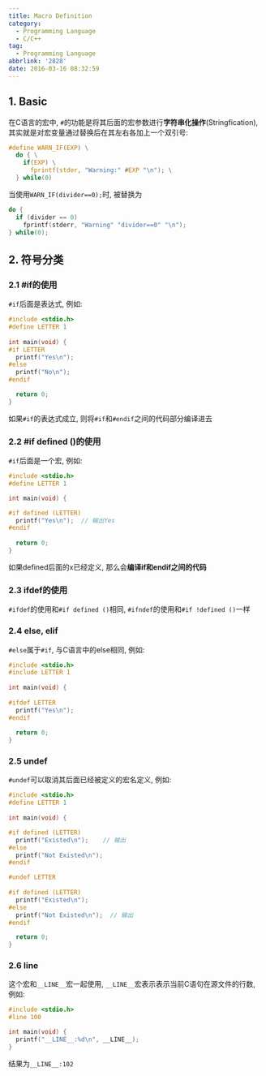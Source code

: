```yaml
---
title: Macro Definition
category:
  - Programming Language
  - C/C++
tag:
  - Programming Language
abbrlink: '2828'
date: 2016-03-16 08:32:59
---
```


## 1. Basic
在C语言的宏中, `#`的功能是将其后面的宏参数进行**字符串化操作**(Stringfication), 其实就是对宏变量通过替换后在其左右各加上一个双引号:
```c
#define WARN_IF(EXP) \
  do { \
    if(EXP)	\
      fprintf(stder, "Warning:" #EXP "\n"); \
  } while(0)
```
当使用`WARN_IF(divider==0);`时, 被替换为
```c
do {
  if (divider == 0)
    fprintf(stderr, "Warning" "divider==0" "\n");
} while(0);
```


## 2. 符号分类
### 2.1 #if的使用
`#if`后面是表达式, 例如:
```c
#include <stdio.h>
#define LETTER 1
  
int main(void) {
#if LETTER
  printf("Yes\n");
#else
  printf("No\n");
#endif

  return 0;
}
```
如果`#if`的表达式成立, 则将`#if`和`#endif`之间的代码部分编译进去


### 2.2 #if defined ()的使用
`#if`后面是一个宏, 例如:
```c
#include <stdio.h>
#define LETTER 1

int main(void) {

#if defined (LETTER)
  printf("Yes\n");  // 输出Yes
#endif
  
  return 0;
}
```
如果defined后面的x已经定义, 那么会**编译if和endif之间的代码**

### 2.3 ifdef的使用
`#ifdef`的使用和`#if defined ()`相同, `#ifndef`的使用和`#if !defined ()`一样

### 2.4 else, elif
`#else`属于`#if`, 与C语言中的else相同, 例如:
```c
#include <stdio.h>
#include LETTER 1
  
int main(void) {
  
#ifdef LETTER
  printf("Yes\n");
#endif
  
  return 0;
}
```

### 2.5 undef
`#undef`可以取消其后面已经被定义的宏名定义, 例如:
```c
#include <stdio.h>
#define LETTER 1
  
int main(void) {

#if defined (LETTER)
  printf("Existed\n");    // 输出
#else
  printf("Not Existed\n");
#endif	

#undef LETTER
  
#if defined (LETTER)
  printf("Existed\n");
#else
  printf("Not Existed\n");  // 输出
#endif	

  return 0;
}
```

### 2.6 line
这个宏和`__LINE__`宏一起使用, `__LINE__`宏表示表示当前C语句在源文件的行数, 例如:
```c
#include <stdio.h>
#line 100

int main(void) {
  printf("__LINE__:%d\n", __LINE__);		
}
```
结果为`__LINE__:102`
